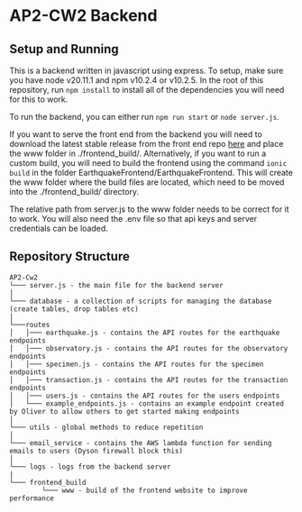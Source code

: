 # AP2-CW2 Backend

## Setup and Running
This is a backend written in javascript using express.
To setup, make sure you have node v20.11.1 and npm v10.2.4 or v10.2.5. In the root of this repository, run `npm install` to install all of the dependencies you will need for this to work.

To run the backend, you can either run `npm run start` or `node server.js`.

If you want to serve the front end from the backend you will need to download the latest stable release from the front end repo [here](https://github.com/Ollie-White/EarthquakeFrontend/releases) and place the www folder in ./frontend_build/. Alternatively, if you want to run a custom build, you will need to build the frontend using the command `ionic build` in the folder EarthquakeFrontend/EarthquakeFrontend. This will create the www folder where the build files are located, which need to be moved into the ./frontend_build/ directory.

The relative path from server.js to the www folder needs to be correct for it to work. You will also need the .env file so that api keys and server credentials can be loaded.

## Repository Structure
```
AP2-Cw2
└─── server.js - the main file for the backend server
│
└─── database - a collection of scripts for managing the database (create tables, drop tables etc)
│
└───routes
│   │─── earthquake.js - contains the API routes for the earthquake endpoints
│   │─── observatory.js - contains the API routes for the observatory endpoints
│   │─── specimen.js - contains the API routes for the specimen endpoints
│   │─── transaction.js - contains the API routes for the transaction endpoints
│   │─── users.js - contains the API routes for the users endpoints
│   └─── example_endpoints.js - contains an example endpoint created by Oliver to allow others to get started making endpoints
│
└─── utils - global methods to reduce repetition
│
└─── email_service - contains the AWS lambda function for sending emails to users (Dyson firewall block this)
│
└─── logs - logs from the backend server
|
└─── frontend_build
        └─── www - build of the frontend website to improve performance



```

